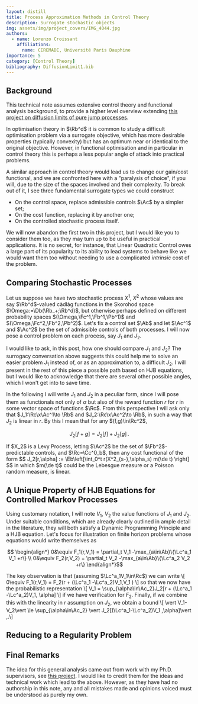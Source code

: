 ```yaml
---
layout: distill
title: Process Approximation Methods in Control Theory
description: Surrogate stochastic objects
img: assets/img/project_covers/IMG_4044.jpg
authors:
  - name: Lorenzo Croissant
    affiliations:
      name: CEREMADE, Université Paris Dauphine
importance: 5
category: [Control Theory]
bibliography: DiffusionLimit1.bib
---
```

<div style="display:none">
  $$ 
    \def\de{\mathrm{d}}
    \def\De{\mathrm{D}}
    \def\x{\times}
    \def\ve{\varepsilon}
    \def\dre{\delta r^\ve}
    \def\de{\mathrm{d}}
    \def\De{\mathrm{D}}
    \def\x{\times}
    \def\ve{\varepsilon}
    \def\dre{\delta r^\ve} 
  $$
  $$
    \def\Ab{\mathbb{A}}
    \def\Bb{\mathbb{B}}
    \def\Cb{\mathbb{C}}
    \def\Db{\mathbb{D}}
    \def\Eb{\mathbb{E}}
    \def\Fb{\mathbb{F}}
    \def\Hb{\mathbb{H}}
    \def\Gb{\mathbb{G}}
    \def\Ib{\mathbb{I}}
    \def\Jb{\mathbb{J}}
    \def\Lb{\mathbb{L}}
    \def\Kb{\mathbb{K}}
    \def\Mb{\mathbb{M}}
    \def\Nb{\mathbb{N}}
    \def\Ob{\mathbb{O}}
    \def\Pb{\mathbb{P}}
    \def\Qb{\mathbb{Q}}
    \def\Rb{\mathbb{R}}
    \def\Sb{\mathbb{S}}
    \def\Tb{\mathbb{T}}
    \def\Ub{\mathbb{U}}
    \def\Vb{\mathbb{V}}
    \def\Wb{\mathbb{W}}
    \def\Xb{\mathbb{X}}
    \def\Yb{\mathbb{Y}}
    \def\Zb{\mathbb{Z}}
  $$<!-- %% Caligraphics %% -->
  $$
    \def\Ac{\mathcal{A}}
    \def\Bc{\mathcal{B}}
    \def\Cc{\mathcal{C}}
    \def\Dc{\mathcal{D}}
    \def\Ec{\mathcal{E}}
    \def\Fc{\mathcal{F}}
    \def\Hc{\mathcal{H}}
    \def\Gc{\mathcal{G}}
    \def\Ic{\mathcal{I}}
    \def\Jc{\mathcal{J}}
    \def\Lc{\mathcal{L}}
    \def\Kc{\mathcal{K}}
    \def\Mc{\mathcal{M}}
    \def\Nc{\mathcal{N}}
    \def\Oc{\mathcal{O}}
    \def\Pc{\mathcal{P}}
    \def\Qc{\mathcal{Q}}
    \def\Rc{\mathcal{R}}
    \def\Sc{\mathcal{S}}
    \def\Tc{\mathcal{T}}
    \def\Uc{\mathcal{U}}
    \def\Vc{\mathcal{V}}
    \def\Wc{\mathcal{W}}
    \def\Xc{\mathcal{X}}
    \def\Yc{\mathcal{Y}}
    \def\Zc{\mathcal{Z}}
  $$<!-- %% Romans %% -->
  $$
    \def\Ar{\mathrm{A}}
    \def\Br{\mathrm{B}}
    \def\Cr{\mathrm{C}}
    \def\Dr{\mathrm{D}}
    \def\Er{\mathrm{E}}
    \def\Fr{\mathrm{F}}
    \def\Hr{\mathrm{H}}
    \def\Gr{\mathrm{G}}
    \def\Ir{\mathrm{I}}
    \def\Jr{\mathrm{J}}
    \def\Lr{\mathrm{L}}
    \def\Kr{\mathrm{K}}
    \def\Mr{\mathrm{M}}
    \def\Nr{\mathrm{N}}
    \def\Or{\mathrm{O}}
    \def\Pr{\mathrm{P}}
    \def\Qr{\mathrm{Q}}
    \def\Rr{\mathrm{R}}
    \def\Sr{\mathrm{S}}
    \def\Tr{\mathrm{T}}
    \def\Ur{\mathrm{U}}
    \def\Vr{\mathrm{V}}
    \def\Wr{\mathrm{W}}
    \def\Xr{\mathrm{X}}
    \def\Yr{\mathrm{Y}}
    \def\Zr{\mathrm{Z}}
  $$
  $$
    \def\ar{\mathrm{a}}
    \def\br{\mathrm{b}}
    \def\cr{\mathrm{c}}
    \def\dr{\mathrm{d}}
    \def\er{\mathrm{e}}
    \def\fr{\mathrm{f}}
    \def\hr{\mathrm{g}}
    \def\gr{\mathrm{h}}
    \def\ir{\mathrm{i}}
    \def\jr{\mathrm{j}}
    \def\kr{\mathrm{k}}
    \def\lr{\mathrm{l}}
    \def\mr{\mathrm{m}}
    \def\nr{\mathrm{n}}
    \def\or{\mathrm{o}}
    \def\pr{\mathrm{p}}
    \def\qr{\mathrm{q}}
    \def\rr{\mathrm{r}}
    \def\sr{\mathrm{s}}
    \def\tr{\mathrm{t}}
    \def\ur{\mathrm{u}}
    \def\vr{\mathrm{v}}
    \def\wr{\mathrm{w}}
    \def\xr{\mathrm{x}}
    \def\yr{\mathrm{y}}
    \def\zr{\mathrm{z}}
  $$ <!-- %% Scripts %% -->
  $$
    \def\As{\mathscr{A}}
    \def\Bs{\mathscr{B}}
    \def\Cs{\mathscr{C}}
    \def\Ds{\mathscr{D}}
    \def\Es{\mathscr{E}}
    \def\Fs{\mathscr{F}}
    \def\Hs{\mathscr{H}}
    \def\Gs{\mathscr{G}}
    \def\Is{\mathscr{I}}
    \def\Js{\mathscr{J}}
    \def\Ls{\mathscr{L}}
    \def\Ks{\mathscr{K}}
    \def\Ms{\mathscr{M}}
    \def\Ns{\mathscr{N}}
    \def\Os{\mathscr{O}}
    \def\Ps{\mathscr{P}}
    \def\Qs{\mathscr{Q}}
    \def\Rs{\mathscr{R}}
    \def\Ss{\mathscr{S}}
    \def\Ts{\mathscr{T}}
    \def\Us{\mathscr{U}}
    \def\Vs{\mathscr{V}}
    \def\Ws{\mathscr{W}}
    \def\Xs{\mathscr{X}}
    \def\Ys{\mathscr{Y}}
    \def\Zs{\mathscr{Z}}
  $$<!-- %% Bold face %% -->
  $$
    \def\Abf{\mathbf{A}}
    \def\Bbf{\mathbf{B}}
    \def\Cbf{\mathbf{C}}
    \def\Dbf{\mathbf{D}}
    \def\Ebf{\mathbf{E}}
    \def\Fbf{\mathbf{F}}
    \def\Hbf{\mathbf{H}}
    \def\Gbf{\mathbf{G}}
    \def\Ibf{\mathbf{I}}
    \def\Jbf{\mathbf{J}}
    \def\Lbf{\mathbf{L}}
    \def\Kbf{\mathbf{K}}
    \def\Mbf{\mathbf{M}}
    \def\Nbf{\mathbf{N}}
    \def\Obf{\mathbf{O}}
    \def\Pbf{\mathbf{P}}
    \def\Qbf{\mathbf{Q}}
    \def\Rbf{\mathbf{R}}
    \def\Sbf{\mathbf{S}}
    \def\Tbf{\mathbf{T}}
    \def\Ubf{\mathbf{U}}
    \def\Vbf{\mathbf{V}}
    \def\Wbf{\mathbf{W}}
    \def\Xbf{\mathbf{X}}
    \def\Ybf{\mathbf{Y}}
    \def\Zbf{\mathbf{Z}}
  $$
  $$
    \def\abf{\mathbf{a}}
    \def\bbf{\mathbf{b}}
    \def\cbf{\mathbf{c}}
    \def\dbf{\mathbf{d}}
    \def\ebf{\mathbf{e}}
    \def\fbf{\mathbf{f}}
    \def\hbf{\mathbf{g}}
    \def\gbf{\mathbf{h}}
    \def\ibf{\mathbf{i}}
    \def\jbf{\mathbf{j}}
    \def\kbf{\mathbf{k}}
    \def\lbf{\mathbf{l}}
    \def\mbf{\mathbf{m}}
    \def\nbf{\mathbf{n}}
    \def\obf{\mathbf{o}}
    \def\pbf{\mathbf{p}}
    \def\qbf{\mathbf{q}}
    \def\rbf{\mathbf{r}}
    \def\sbf{\mathbf{s}}
    \def\tbf{\mathbf{t}}
    \def\ubf{\mathbf{u}}
    \def\vbf{\mathbf{v}}
    \def\wbf{\mathbf{w}}
    \def\xbf{\mathbf{x}}
    \def\ybf{\mathbf{y}}
    \def\zbf{\mathbf{z}}
  $$<!-- %% Fraktur %% -->
  $$
    \def\Af{\mathfrak{A}}
    \def\Bf{\mathfrak{B}}
    \def\Cf{\mathfrak{C}}
    \def\Df{\mathfrak{D}}
    \def\Ef{\mathfrak{E}}
    \def\Ff{\mathfrak{F}}
    \def\Hf{\mathfrak{H}}
    \def\Gf{\mathfrak{G}}
    \def\If{\mathfrak{I}}
    \def\Jf{\mathfrak{J}}
    \def\Lf{\mathfrak{L}}
    \def\Kf{\mathfrak{K}}
    \def\Mf{\mathfrak{M}}
    \def\Nf{\mathfrak{N}}
    \def\Of{\mathfrak{O}}
    \def\Pf{\mathfrak{P}}
    \def\Qf{\mathfrak{Q}}
    \def\Rf{\mathfrak{R}}
    \def\Sf{\mathfrak{S}}
    \def\Tf{\mathfrak{T}}
    \def\Uf{\mathfrak{U}}
    \def\Vf{\mathfrak{V}}
    \def\Wf{\mathfrak{W}}
    \def\Xf{\mathfrak{X}}
    \def\Yf{\mathfrak{Y}}
    \def\Zf{\mathfrak{Z}}
  $$
  $$
    \def\af{\mathfrak{a}}
    \def\bf{\mathfrak{b}}
    \def\cf{\mathfrak{c}}
    \def\df{\mathfrak{d}}
    \def\ef{\mathfrak{e}}
    \def\ff{\mathfrak{f}}
    \def\hf{\mathfrak{g}}
    \def\gf{\mathfrak{h}}
    \def\if{\mathfrak{i}}
    \def\jf{\mathfrak{j}}
    \def\kf{\mathfrak{k}}
    \def\lf{\mathfrak{l}}
    \def\mf{\mathfrak{m}}
    \def\nf{\mathfrak{n}}
    \def\of{\mathfrak{o}}
    \def\pf{\mathfrak{p}}
    \def\qf{\mathfrak{q}}
    \def\rf{\mathfrak{r}}
    \def\sf{\mathfrak{s}}
    \def\tf{\mathfrak{t}}
    \def\uf{\mathfrak{u}}
    \def\vf{\mathfrak{v}}
    \def\wf{\mathfrak{w}}
    \def\xf{\mathfrak{x}}
    \def\yf{\mathfrak{y}}
    \def\zf{\mathfrak{z}} 
  $$
</div>



## Background

This technical note assumes extensive control theory and functional analysis background, to provide a higher level overview extending [this project on diffusion limits of pure jump processes](/projects/Diffusion_limit/). 

In optimisation theory in $\Rb^d$ it is common to study a difficult optimisation problem via a surrogate objective, which has more desirable properties (typically convexity) but has an optimum near or identical to the original objective. However, in functional optimisation and in particular in control theory this is perhaps a less popular angle of attack into practical problems. 

 A similar approach in control theory would lead us to change our gain/cost functional, and we are confronted here with a "paralysis of choice", if you will, due to the size of the spaces involved and their complexity. To break out of it, I see three fundamental surrogate types we could construct 

<ul>
<li> On the control space, replace admissible controls $\Ac$ by a simpler set;</li>
<li> On the cost function, replacing it by another one;</li>
<li> On the controlled stochastic process itself.</li>
</ul>

We will now abandon the first two in this project, but I would like you to consider them too, as they may turn up to be useful in practical applications. It is no secret, for instance, that Linear Quadratic Control owes a large part of its popularity to its ability to lead systems to behave like we would want them too without needing to use a complicated <i> intrinsic </i> cost of the problem. 

## Comparing Stochastic Processes 

Let us suppose we have two stochastic process $X^1$, $X^2$ whose values are say $\Rb^d$-valued càdlàg functions in the Skorohod space $\Omega:=\Db(\Rb_+;\Rb^d)$, but otherwise perhaps defined on different probability spaces $(\Omega,\Fc^1,\Fb^1,\Pb^1)$ and $(\Omega,\Fc^2,\Fb^2,\Pb^2)$. Let's fix a control set $\Ab$ and let $\Ac^1$ and $\Ac^2$ be the set of admissible controls of both processes. I will now pose a control problem on each process, say $J_1$ and $J_2$.

I would like to ask, in this post, how one should compare $J_1$ and $J_2$? The surrogacy conversation above suggests this could help me to solve an easier problem $J_1$ instead of, or as an approximation to, a difficult $J_2$. I will present in the rest of this piece a possible path based on HJB equations, but I would like to acknowledge that there are several other possible angles, which I won't get into to save time. 


In the following I will write $J_1$ and $J_2$ in a peculiar form, since I will pose them as  functionals not only of $\alpha$ but also of the reward function $r$ for $r$ in some vector space of functions $\Rc$.
From this perspective I will ask only that $J_1:\Rc\x\Ac^1\to \Rb$ and $J_2:\Rc\x\Ac^2\to \Rb$, in such a way that $J_2$ is linear in $r$. By this I mean that for any $(f,g)\in\Rc^2$, 

$$ J_2[f+g] = J_2[f] + J_2[g]\,. $$

<div class="example">
If $X_2$ is a Levy Process, letting $\Ac^2$ be the set of $\Fb^2$-predictable controls, and $\Rc=\Cc^0_b$, then any cost functional of the form 
$$ J_2[r,\alpha] := \Eb\left[\int_0^t r(X^2_{s-},\alpha_s)  m(\de t) \right] $$
in which $m(\de t)$ could be the Lebesgue measure or a Poisson random measure, is linear.
</div>

## A Unique Property of HJB Equations for Controlled Markov Processes

Using customary notation, I will note $V_1$, $V_2$ the value functions of $J_1$ and $J_2$. Under suitable conditions, which are already clearly outlined in ample detail in the literature, they will both satisfy a Dynamic Programming Principle and a HJB equation. Let's focus for illustration on finite horizon problems whose equations would write themselves as 

$$ \begin{align*} 0&\equiv F_1(r,V_1) = \partial_t  V_1 -\max_{a\in\Ab}\{\Lc^a_1 V_1 +r\} \\
 0&\equiv F_2(r,V_2) = \partial_t  V_2 -\max_{a\in\Ab}\{\Lc^a_2 V_2 +r\} \end{align*}$$

The key observation is that (assuming $\Lc^a_1V_1\in\Rc$) we can write
\\[ 0\equiv F_1(r,V_1) = F_2(r + (\Lc^a_1 -\Lc^a_2)V_1,V_1 ) \\] 
so that we now have the probabilistic representation
\\[ V_1 = \sup_{\alpha\in\Ac_2}J_2[r + (\Lc^a_1 -\Lc^a_2)V_1, \alpha] \\]
if we have verification for $F_2$. Finally, if we combine this with the linearity in $r$ assumption on $J_2$, we obtain a bound 
\\[ \vert V_1-V_2\vert \le \sup_{\alpha\in\Ac_2} \vert J_2[(\Lc^a_1-\Lc^a_2)V_1 ,\alpha]\vert \,.\\]

## Reducing to a Regularity Problem



## Final Remarks

The idea for this general analysis came out from work with my Ph.D. supervisors, see [this project](/_projects/Diffusion_limit.md). I would like to credit them for the ideas and technical work which lead to the above. However, as they have had no authorship in this note, any and all mistakes made and opinions voiced must be understood as purely my own.
